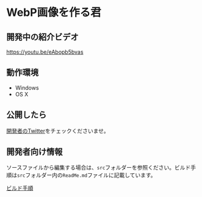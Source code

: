 # WebP画像を作る君

## 開発中の紹介ビデオ

https://youtu.be/eAbopb5bvas

## 動作環境

- Windows
- OS X

## 公開したら

[開発者のTwitter](https://twitter.com/clockmaker)をチェックくださいませ。

## 開発者向け情報

ソースファイルから編集する場合は、`src`フォルダーを参照ください。ビルド手順は`src`フォルダー内の`ReadMe.md`ファイルに記載しています。

[ビルド手順](./src/ReadMe.md)